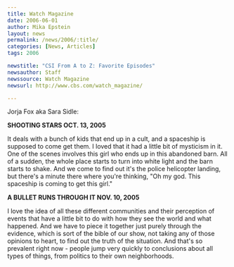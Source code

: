 ```yaml
---
title: Watch Magazine
date: 2006-06-01
author: Mika Epstein
layout: news
permalink: /news/2006/:title/
categories: [News, Articles]
tags: 2006

newstitle: "CSI From A to Z: Favorite Episodes"
newsauthor: Staff  
newssource: Watch Magazine
newsurl: http://www.cbs.com/watch_magazine/ 

---
```


Jorja Fox aka Sara Sidle:

**SHOOTING STARS OCT. 13, 2005**  
  
It deals with a bunch of kids that end up in a cult, and a spaceship is supposed to come get them. I loved that it had a little bit of mysticism in it. One of the scenes involves this girl who ends up in this abandoned barn. All of a sudden, the whole place starts to turn into white light and the barn starts to shake. And we come to find out it's the police helicopter landing, but there's a minute there where you're thinking, "Oh my god. This spaceship is coming to get this girl."

**A BULLET RUNS THROUGH IT NOV. 10, 2005**  
  
I love the idea of all these different communities and their perception of events that have a little bit to do with how they see the world and what happened. And we have to piece it together just purely through the evidence, which is sort of the bible of our show, not taking any of those opinions to heart, to find out the truth of the situation. And that's so prevalent right now - people jump very quickly to conclusions about all types of things, from politics to their own neighborhoods.

